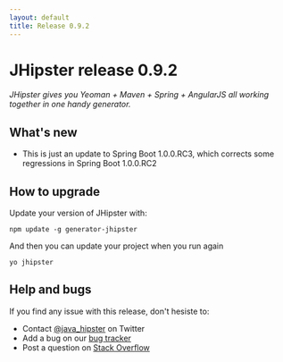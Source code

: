 ```yaml
---
layout: default
title: Release 0.9.2
---
```


JHipster release 0.9.2
==================

*JHipster gives you Yeoman + Maven + Spring + AngularJS all working together in one handy generator.*

What's new
----------

* This is just an update to Spring Boot 1.0.0.RC3, which corrects some regressions in Spring Boot 1.0.0.RC2

How to upgrade
------------

Update your version of JHipster with:

```
npm update -g generator-jhipster
```

And then you can update your project when you run again

```
yo jhipster
```

Help and bugs
--------------

If you find any issue with this release, don't hesiste to:

- Contact [@java_hipster](https://twitter.com/java_hipster) on Twitter
- Add a bug on our [bug tracker](https://github.com/jhipster/generator-jhipster/issues?state=open)
- Post a question on [Stack Overflow](http://stackoverflow.com/tags/jhipster/info)
